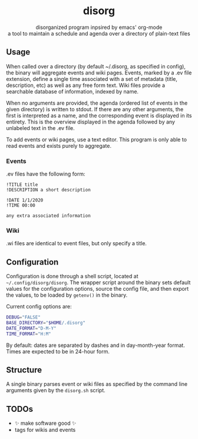 <h1 align="center">disorg</h1>
<p align="center">disorganized program inpsired by emacs' org-mode<br/>a tool to maintain a schedule and agenda over a directory of plain-text files</p>

## Usage
When called over a directory (by default ~/.disorg, as specified in config), the binary will aggregate events and wiki pages. Events, marked by a .ev file extension, define a single time associated with a set of metadata (title, description, etc) as well as any free form text. Wiki files provide a searchable database of information, indexed by name.

When no arguments are provided, the agenda (ordered list of events in the given directory) is written to stdout. If there are any other arguments, the first is interpreted as a name, and the corresponding event is displayed in its entirety. This is the overview displayed in the agenda followed by any unlabeled text in the .ev file.

To add events or wiki pages, use a text editor. This program is only able to read events and exists purely to aggregate.

### Events
.ev files have the following form:
```
!TITLE title
!DESCRIPTION a short description

!DATE 1/1/2020
!TIME 00:00

any extra associated information
```

### Wiki
.wi files are identical to event files, but only specify a title.

## Configuration
Configuration is done through a shell script, located at `~/.config/disorg/disorg`. The wrapper script around the binary sets default values for the configuration options, source the config file, and then export the values, to be loaded by `getenv()` in the binary.

Current config options are:
```bash
DEBUG="FALSE"
BASE_DIRECTORY="$HOME/.disorg"
DATE_FORMAT="D-M-Y"
TIME_FORMAT="H:M"
```

By default: dates are separated by dashes and in day-month-year format. Times are expected to be in 24-hour form.

## Structure
A single binary parses event or wiki files as specified by the command line arguments given by the `disorg.sh` script.

## TODOs
* ✨ make software good ✨
* tags for wikis and events
